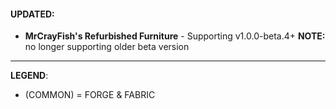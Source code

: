 #### UPDATED:
- **MrCrayFish's Refurbished Furniture** - Supporting v1.0.0-beta.4+  **NOTE:** no longer supporting older beta version

---
**LEGEND**:
- (COMMON) = FORGE & FABRIC